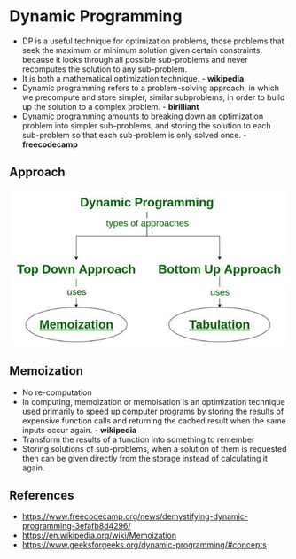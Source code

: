 # Dynamic Programming
- DP is a useful technique for optimization problems, those problems that seek the maximum or minimum solution given certain constraints, because it looks through all possible sub-problems and never recomputes the solution to any sub-problem.
- It is both a mathematical optimization technique. - **wikipedia**
- Dynamic programming refers to a problem-solving approach, in which we precompute and store simpler, similar subproblems, in order to build up the solution to a complex problem. - **birilliant**
- Dynamic programming amounts to breaking down an optimization problem into simpler sub-problems, and storing the solution to each sub-problem so that each sub-problem is only solved once. - **freecodecamp**

## Approach
![DynamicProgramming](images/DynamicProgramming.jpg)

## Memoization
- No re-computation
- In computing, memoization or memoisation is an optimization technique used primarily to speed up computer programs by storing the results of expensive function calls and returning the cached result when the same inputs occur again. - **wikipedia**
- Transform the results of a function into something to remember
- Storing solutions of sub-problems, when a solution of them is requested then can be given directly from the storage instead of calculating it again.

## References
- https://www.freecodecamp.org/news/demystifying-dynamic-programming-3efafb8d4296/
- https://en.wikipedia.org/wiki/Memoization
- https://www.geeksforgeeks.org/dynamic-programming/#concepts